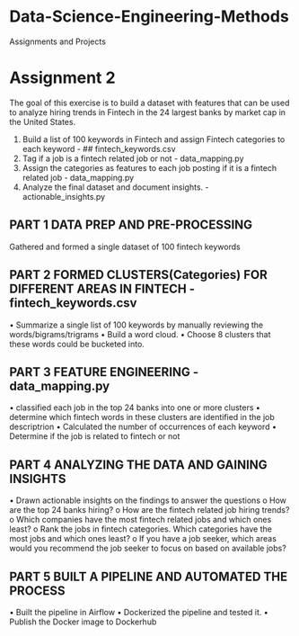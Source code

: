 # Data-Science-Engineering-Methods
Assignments and Projects


# Assignment 2
The goal of this exercise is to build a dataset with features that can be used to analyze hiring trends in Fintech in the 24 largest banks by market cap in the United States.

1. Build a list of 100 keywords in Fintech and assign Fintech categories to each keyword - ## fintech_keywords.csv
2. Tag if a job is a fintech related job or not - data_mapping.py
3. Assign the categories as features to each job posting if it is a fintech related job - data_mapping.py
4. Analyze the final dataset and document insights. - actionable_insights.py

## PART 1 DATA PREP AND PRE-PROCESSING
Gathered and formed a single dataset of 100 fintech keywords

## PART 2 FORMED CLUSTERS(Categories) FOR DIFFERENT AREAS IN FINTECH - fintech_keywords.csv
• Summarize a single list of 100 keywords by manually reviewing the words/bigrams/trigrams
• Build a word cloud.
• Choose 8 clusters that these words could be bucketed into.

## PART 3 FEATURE ENGINEERING - data_mapping.py
• classified each job in the top 24 banks into one or more clusters
• determine which fintech words in these clusters are identified in the job descriptrion
• Calculated the number of occurrences of each keyword
• Determine if the job is related to fintech or not

## PART 4 ANALYZING THE DATA AND GAINING INSIGHTS
• Drawn actionable insights on the findings to answer the questions
o How are the top 24 banks hiring?
o How are the fintech related job hiring trends?
o Which companies have the most fintech related jobs and which ones least?
o Rank the jobs in fintech categories. Which categories have the most jobs and which ones least?
o If you have a job seeker, which areas would you recommend the job seeker to focus on based on available jobs?

## PART 5 BUILT A PIPELINE AND AUTOMATED THE PROCESS
• Built the pipeline in Airflow
• Dockerized the pipeline and tested it.
• Publish the Docker image to Dockerhub
